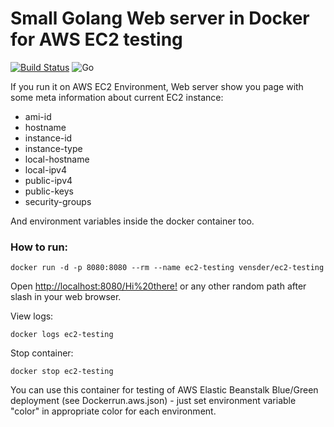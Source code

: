# Small Golang Web server in Docker for AWS EC2 testing

[![Build Status](https://travis-ci.org/vensder/ec2-testing.svg?branch=master)](https://travis-ci.org/vensder/ec2-testing) ![Go](https://github.com/vensder/ec2-testing/workflows/Go/badge.svg)

If you run it on AWS EC2 Environment, Web server show you page with some meta information about current EC2 instance:

* ami-id
* hostname
* instance-id
* instance-type
* local-hostname
* local-ipv4
* public-ipv4
* public-keys
* security-groups

And environment variables inside the docker container too.


### How to run:

``
docker run -d -p 8080:8080 --rm --name ec2-testing vensder/ec2-testing
``

Open [http://localhost:8080/Hi%20there!](http://localhost:8080/Hi%20there!) or any other random path after slash in your web browser.

View logs:

``
docker logs ec2-testing
``

Stop container:

``
docker stop ec2-testing
``

You can use this container for testing of AWS Elastic Beanstalk Blue/Green deployment (see Dockerrun.aws.json) - just set environment variable "color" in appropriate color for each environment.

